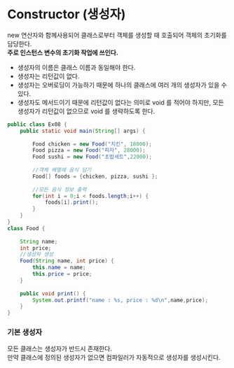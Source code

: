 # Constructor (생성자)
new 연산자와 함께사용되어 클래스로부터 객체를 생성할 때 호출되어 객체의 초기화를 담당한다.   
<b>주로 인스턴스 변수의 초기화 작업에 쓰인다.</b>

- 생성자의 이름은 클래스 이름과 동일해야 한다.
- 생성자는 리턴값이 없다.
- 생성자는 오버로딩이 가능하기 때문에 하나의 클래스에 여러 개의 생성자가 있을 수 있다. 
- 생성자도 메서드이기 때문에 리턴값이 없다는 의미로 void 를 적어야 하지만, 모든 생성자가 리턴값이 없으므로 void 를 생략하도록 한다.

```java
public class Ex08 {
	public static void main(String[] args) {
		
		Food chicken = new Food("치킨", 18000);
		Food pizza = new Food("피자", 28000);
		Food sushi = new Food("초밥세트",22000);
		
		//객체 배열에 음식 담기
		Food[] foods = {chicken, pizza, sushi };
		
		//모든 음식 정보 출력
		for(int i = 0;i < foods.length;i++) {
			foods[i].print();
		}			
	}
}
class Food {
	
	String name;
	int price;
    //생성자 생성
	Food(String name, int price) {
		this.name = name;
		this.price = price;
	}
	
	public void print() {
		System.out.printf("name : %s, price : %d\n",name,price);
	}
}

```

### 기본 생성자
모든 클래스는 생성자가 반드시 존재한다.   
만약 클래스에 정의된 생성자가 없으면 컴파일러가 자동적으로 생성자를 생성시킨다.



